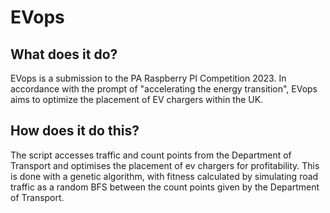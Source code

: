 # EVops

## What does it do?

EVops is a submission to the PA Raspberry PI Competition 2023. In accordance with the prompt of "accelerating the energy transition",
EVops aims to optimize the placement of EV chargers within the UK.

## How does it do this?

The script accesses traffic and count points from the Department of Transport and optimises the placement of ev chargers for profitability. This is done with a genetic algorithm, with fitness calculated by simulating road traffic as a random BFS between the count points given by the Department of Transport.
